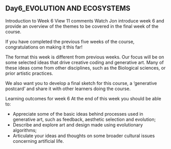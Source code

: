 ## Day6_EVOLUTION AND ECOSYSTEMS

Introduction to Week 6  View 11 comments
Watch Jon introduce week 6 and provide an overview of the themes to be covered in the final week of the course.

If you have completed the previous five weeks of the course, congratulations on making it this far!

The format this week is different from previous weeks. Our focus will be on some selected ideas that drive creative coding and generative art. Many of these ideas come from other disciplines, such as the Biological sciences, or prior artistic practices.

We also want you to develop a final sketch for this course, a ‘generative postcard’ and share it with other learners doing the course.

Learning outcomes for week 6
At the end of this week you should be able to:

- Appreciate some of the basic ideas behind processes used in generative art, such as feedback, aesthetic selection and evolution;
- Describe and explore art and design made using evolutionary algorithms;
- Articulate your ideas and thoughts on some broader cultural issues concerning artificial life.
